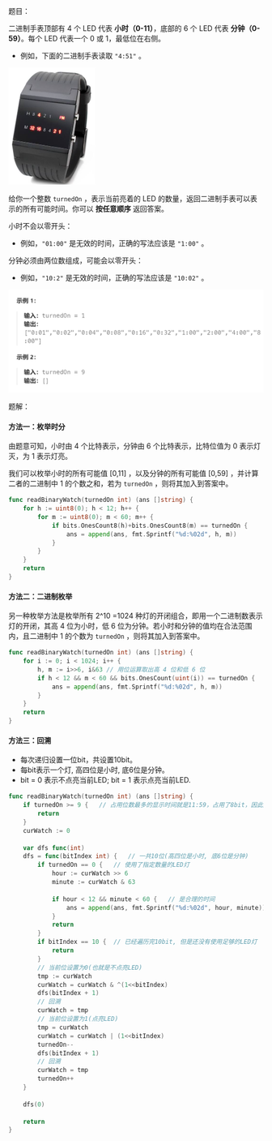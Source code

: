 题目：

二进制手表顶部有 4 个 LED 代表 **小时（0-11）**，底部的 6 个 LED 代表 **分钟（0-59）**。每个 LED 代表一个 0 或 1，最低位在右侧。

- 例如，下面的二进制手表读取 `"4:51"` 。

<img src="401.二进制手表.assets/image-20230922193720439.png" alt="image-20230922193720439" style="zoom: 25%;" />

给你一个整数 `turnedOn` ，表示当前亮着的 LED 的数量，返回二进制手表可以表示的所有可能时间。你可以 **按任意顺序** 返回答案。

小时不会以零开头：

- 例如，`"01:00"` 是无效的时间，正确的写法应该是 `"1:00"` 。

分钟必须由两位数组成，可能会以零开头：

- 例如，`"10:2"` 是无效的时间，正确的写法应该是 `"10:02"` 。

<img src="401.二进制手表.assets/image-20230922193743920.png" alt="image-20230922193743920" style="zoom:50%;" />

题解：

#### 方法一：枚举时分

由题意可知，小时由 4 个比特表示，分钟由 6 个比特表示，比特位值为 0 表示灯灭，为 1 表示灯亮。

我们可以枚举小时的所有可能值 [0,11] ，以及分钟的所有可能值 [0,59] ，并计算二者的二进制中 1 的个数之和，若为 `turnedOn` ，则将其加入到答案中。

```go
func readBinaryWatch(turnedOn int) (ans []string) {
    for h := uint8(0); h < 12; h++ {
        for m := uint8(0); m < 60; m++ {
            if bits.OnesCount8(h)+bits.OnesCount8(m) == turnedOn {
                ans = append(ans, fmt.Sprintf("%d:%02d", h, m))
            }
        }
    }
    return
}
```

#### 方法二：二进制枚举

另一种枚举方法是枚举所有  2^10 =1024 种灯的开闭组合，即用一个二进制数表示灯的开闭，其高 4 位为小时，低 6 位为分钟。若小时和分钟的值均在合法范围内，且二进制中 1 的个数为 `turnedOn` ，则将其加入到答案中。

```go
func readBinaryWatch(turnedOn int) (ans []string) {
    for i := 0; i < 1024; i++ {
        h, m := i>>6, i&63 // 用位运算取出高 4 位和低 6 位
        if h < 12 && m < 60 && bits.OnesCount(uint(i)) == turnedOn {
            ans = append(ans, fmt.Sprintf("%d:%02d", h, m))
        }
    }
    return
}
```

#### 方法三：回溯

- 每次递归设置一位bit，共设置10bit。
- 每bit表示一个灯, 高四位是小时, 底6位是分钟。
- bit = 0 表示不点亮当前LED; bit = 1 表示点亮当前LED.

```go
func readBinaryWatch(turnedOn int) (ans []string) {
    if turnedOn >= 9 {   // 占用位数最多的显示时间就是11:59，占用了8bit，因此九个LED灯以上都是非法的
        return
    }
    curWatch := 0
    
    var dfs func(int) 
    dfs = func(bitIndex int) {   // 一共10位(高四位是小时, 底6位是分钟)
        if turnedOn == 0 {   // 使用了指定数量的LED灯
            hour := curWatch >> 6
            minute := curWatch & 63

            if hour < 12 && minute < 60 {   // 是合理的时间
                ans = append(ans, fmt.Sprintf("%d:%02d", hour, minute))
            }
            return
        }
        if bitIndex == 10 {  // 已经遍历完10bit, 但是还没有使用足够的LED灯
            return
        }
        // 当前位设置为0(也就是不点亮LED)
        tmp := curWatch
        curWatch = curWatch & ^(1<<bitIndex)
        dfs(bitIndex + 1)
        // 回溯
        curWatch = tmp
        // 当前位设置为1(点亮LED)
        tmp = curWatch
        curWatch = curWatch | (1<<bitIndex)
        turnedOn--
        dfs(bitIndex + 1)
        // 回溯
        curWatch = tmp
        turnedOn++
    }

    dfs(0)

    return
}
```

